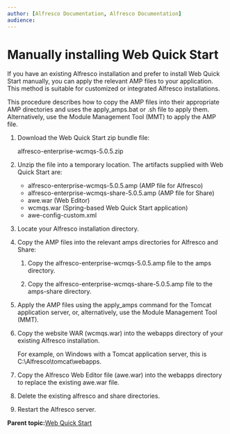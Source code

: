 ```yaml
---
author: [Alfresco Documentation, Alfresco Documentation]
audience: 
---
```


# Manually installing Web Quick Start

If you have an existing Alfresco installation and prefer to install Web Quick Start manually, you can apply the relevant AMP files to your application. This method is suitable for customized or integrated Alfresco installations.

This procedure describes how to copy the AMP files into their appropriate AMP directories and uses the apply\_amps.bat or .sh file to apply them. Alternatively, use the Module Management Tool \(MMT\) to apply the AMP file.

1.  Download the Web Quick Start zip bundle file:

    alfresco-enterprise-wcmqs-5.0.5.zip

2.  Unzip the file into a temporary location. The artifacts supplied with Web Quick Start are:

    -   alfresco-enterprise-wcmqs-5.0.5.amp \(AMP file for Alfresco\)
    -   alfresco-enterprise-wcmqs-share-5.0.5.amp \(AMP file for Share\)
    -   awe.war \(Web Editor\)
    -   wcmqs.war \(Spring-based Web Quick Start application\)
    -   awe-config-custom.xml
3.  Locate your Alfresco installation directory.

4.  Copy the AMP files into the relevant amps directories for Alfresco and Share:

    1.  Copy the alfresco-enterprise-wcmqs-5.0.5.amp file to the amps directory.

    2.  Copy the alfresco-enterprise-wcmqs-share-5.0.5.amp file to the amps-share directory.

5.  Apply the AMP files using the apply\_amps command for the Tomcat application server, or, alternatively, use the Module Management Tool \(MMT\).

6.  Copy the website WAR \(wcmqs.war\) into the webapps directory of your existing Alfresco installation.

    For example, on Windows with a Tomcat application server, this is C:\\Alfresco\\tomcat\\webapps.

7.  Copy the Alfresco Web Editor file \(awe.war\) into the webapps directory to replace the existing awe.war file.

8.  Delete the existing alfresco and share directories.

9.  Restart the Alfresco server.


**Parent topic:**[Web Quick Start](../concepts/WQS-intro.md)

